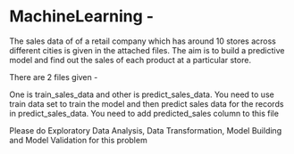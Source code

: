 # MachineLearning - 

The sales data of of a retail company which has around 10 stores across different cities is given in the attached files. 
The aim is to build a predictive model and find out the sales of each product at a particular store.

There are 2 files given - 

One is train_sales_data and other is predict_sales_data. 
You need to use train data set to train the model and then predict sales data for the records in predict_sales_data. 
You need to add predicted_sales column to this file

Please do Exploratory Data Analysis, Data Transformation, Model Building and Model Validation for this problem
